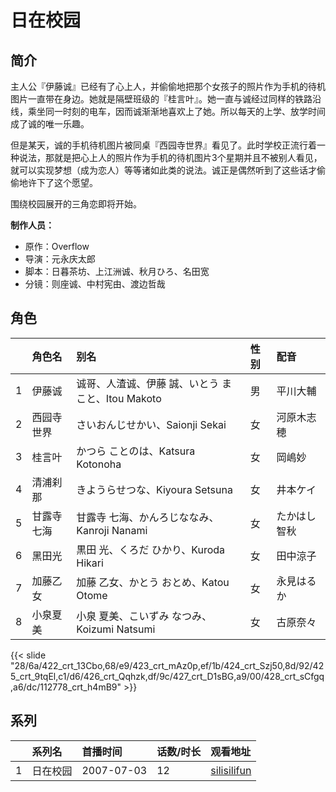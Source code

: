 # 日在校园


## 简介

主人公『伊藤诚』已经有了心上人，并偷偷地把那个女孩子的照片作为手机的待机图片一直带在身边。她就是隔壁班级的『桂言叶』。她一直与诚经过同样的铁路沿线，乘坐同一时刻的电车，因而诚渐渐地喜欢上了她。所以每天的上学、放学时间成了诚的唯一乐趣。

但是某天，诚的手机待机图片被同桌『西园寺世界』看见了。此时学校正流行着一种说法，那就是把心上人的照片作为手机的待机图片3个星期并且不被别人看见，就可以实现梦想（成为恋人）等等诸如此类的说法。诚正是偶然听到了这些话才偷偷地许下了这个愿望。

围绕校园展开的三角恋即将开始。

**制作人员：**
- 原作：Overflow
- 导演：元永庆太郎
- 脚本：日暮茶坊、上江洲诚、秋月ひろ、名田宽
- 分镜：则座诚、中村宪由、渡边哲哉

## 角色

|     |   角色名   |   别名  | 性别 |  配音  |
|:--- |:------  |:----      |:---  |:--   |
| 1 | 伊藤诚 | 诚哥、人渣诚、伊藤 誠、いとう まこと、Itou Makoto | 男 | 平川大輔 |
| 2 | 西园寺世界 | さいおんじせかい、Saionji Sekai | 女 | 河原木志穂 |
| 3 | 桂言叶 | かつら ことのは、Katsura Kotonoha | 女 | 岡嶋妙 |
| 4 | 清浦刹那 | きようらせつな、Kiyoura Setsuna | 女 | 井本ケイ |
| 5 | 甘露寺七海 | 甘露寺 七海、かんろじななみ、Kanroji Nanami | 女 | たかはし智秋 |
| 6 | 黑田光 | 黒田 光、くろだ ひかり、Kuroda Hikari | 女 | 田中涼子 |
| 7 | 加藤乙女 | 加藤 乙女、かとう おとめ、Katou Otome | 女 | 永見はるか |
| 8 | 小泉夏美 | 小泉 夏美、こいずみ なつみ、Koizumi Natsumi | 女 | 古原奈々 |

{{< slide "28/6a/422_crt_13Cbo,68/e9/423_crt_mAz0p,ef/1b/424_crt_Szj50,8d/92/425_crt_9tqEl,c1/d6/426_crt_Qqhzk,df/9c/427_crt_D1sBG,a9/00/428_crt_sCfgq,a6/dc/112778_crt_h4mB9" >}}

## 系列

|     |   系列名   |   首播时间  | 话数/时长  | 观看地址 |
|:---  |:------    |:----      |:---       |:---  |
| 1 | 日在校园 | 2007-07-03 | 12 | [silisilifun](https://www.silisilifun.com/vodplay/0l77777Z/1/1/)  |



